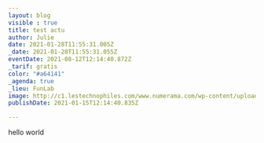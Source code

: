 ```yaml
---
layout: blog
visible : true
title: test actu
author: Julie
date: 2021-01-28T11:55:31.005Z
_date: 2021-01-28T11:55:31.055Z
eventDate: 2021-08-12T12:14:40.872Z
_tarif: gratis
color: "#a64141"
_agenda: true
_lieu: FunLab
image: http://c1.lestechnophiles.com/www.numerama.com/wp-content/uploads/2017/01/datak.jpg
publishDate: 2021-01-15T12:14:40.835Z

---
```

hello world